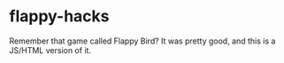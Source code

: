 # flappy-hacks
Remember that game called Flappy Bird? It was pretty good, and this is a JS/HTML version of it.
